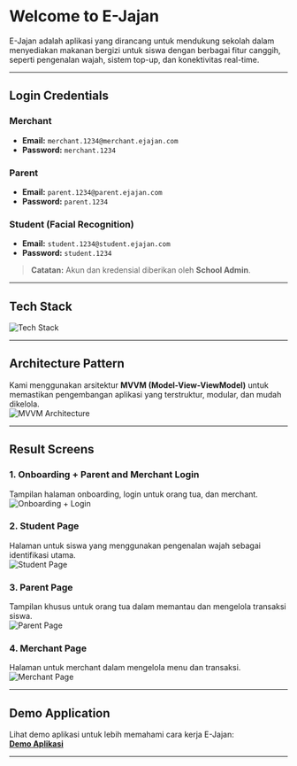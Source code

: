 # **Welcome to E-Jajan**

E-Jajan adalah aplikasi yang dirancang untuk mendukung sekolah dalam menyediakan makanan bergizi untuk siswa dengan berbagai fitur canggih, seperti pengenalan wajah, sistem top-up, dan konektivitas real-time.

---

## **Login Credentials**

### **Merchant**  
- **Email:** `merchant.1234@merchant.ejajan.com`  
- **Password:** `merchant.1234`

### **Parent**  
- **Email:** `parent.1234@parent.ejajan.com`  
- **Password:** `parent.1234`

### **Student (Facial Recognition)**  
- **Email:** `student.1234@student.ejajan.com`  
- **Password:** `student.1234`

> **Catatan:** Akun dan kredensial diberikan oleh **School Admin**.

---

## **Tech Stack**
![Tech Stack](https://github.com/user-attachments/assets/6a7a1c53-c267-4d73-9660-b80e5b814573)

---

## **Architecture Pattern**
Kami menggunakan arsitektur **MVVM (Model-View-ViewModel)** untuk memastikan pengembangan aplikasi yang terstruktur, modular, dan mudah dikelola.  
![MVVM Architecture](https://github.com/user-attachments/assets/b05fae34-f054-4c5d-886f-bf63830f8fec)

---

## **Result Screens**

### **1. Onboarding + Parent and Merchant Login**  
Tampilan halaman onboarding, login untuk orang tua, dan merchant.  
![Onboarding + Login](https://github.com/user-attachments/assets/c344f93f-fc14-44e2-b530-b26690bad4c6)

### **2. Student Page**  
Halaman untuk siswa yang menggunakan pengenalan wajah sebagai identifikasi utama.  
![Student Page](https://github.com/user-attachments/assets/c2f28e2d-8089-4782-acc6-2fd2c6900784)

### **3. Parent Page**  
Tampilan khusus untuk orang tua dalam memantau dan mengelola transaksi siswa.  
![Parent Page](https://github.com/user-attachments/assets/5664404c-9784-4e1d-bb0c-095f2dc38898)

### **4. Merchant Page**  
Halaman untuk merchant dalam mengelola menu dan transaksi.  
![Merchant Page](https://github.com/user-attachments/assets/141eb33b-ee91-4c3f-aac2-c44b9fbc1be2)

---

## **Demo Application**
Lihat demo aplikasi untuk lebih memahami cara kerja E-Jajan:  
[**Demo Aplikasi**](https://github.com/user-attachments/assets/ef95e03f-96bb-4fe5-805d-beb8b1261170)

---
